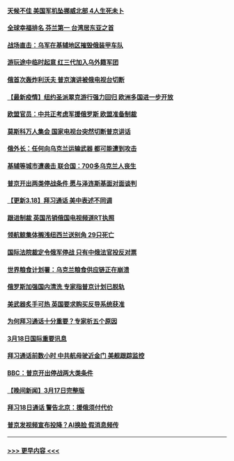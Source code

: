 #### [天候不佳 美国军机坠挪威北部 4人生死未卜](../pages/prog202/a103377649.md?t=03190951) 
#### [全球幸福排名 芬兰第一 台湾居东亚之首](../pages/prog202/a103377572.md?t=03190951) 
#### [战场直击：乌军在基辅地区摧毁俄装甲车队](../pages/prog202/a103377564.md?t=03190951) 
#### [游玩途中临时起意 红三代加入乌外籍军团](../pages/prog202/a103377566.md?t=03190951) 
#### [俄首次轰炸利沃夫 普京演讲被俄电视台切断](../pages/prog202/a103377518.md?t=03190951) 
#### [【最新疫情】纽约圣派翠克游行强力回归 欧洲多国进一步开放](../pages/prog202/a103377276.md?t=03190951) 
#### [欧盟官员：中共正考虑军援俄罗斯 欧盟准备制裁](../pages/prog202/a103377479.md?t=03190951) 
#### [莫斯科万人集会 国家电视台突然切断普京讲话](../pages/prog202/a103377420.md?t=03190951) 
#### [俄外长：任何向乌克兰运输武器 都可能遭到攻击](../pages/prog202/a103377403.md?t=03190951) 
#### [基辅等城市遭袭击 联合国：700多乌克兰人丧生](../pages/prog202/a103377406.md?t=03190951) 
#### [普京开出两类停战条件 愿与泽连斯基面对面谈判](../pages/prog202/a103377392.md?t=03190951) 
#### [【更新3.18】拜习通话 美中表述不同调](../pages/prog202/a103376935.md?t=03190951) 
#### [跟进制裁 英国吊销俄国电视频道RT执照](../pages/prog202/a103377258.md?t=03190951) 
#### [领航鲸集体搁浅纽西兰送别角 29只死亡](../pages/prog202/a103377249.md?t=03190951) 
#### [国际法院裁定令俄军停战 只有中俄法官投反对票](../pages/prog202/a103377231.md?t=03190951) 
#### [世界粮食计划署：乌克兰粮食供应链正在崩溃](../pages/prog202/a103377206.md?t=03190951) 
#### [俄罗斯加强国内清洗 专家指普京计划已脱轨](../pages/prog202/a103377112.md?t=03190951) 
#### [美武器炙手可热 英国要求购买反导系统获准](../pages/prog202/a103377109.md?t=03190951) 
#### [为何拜习通话十分重要？专家析五个原因](../pages/prog202/a103377104.md?t=03190951) 
#### [3月18日国际重要讯息](../pages/prog202/a103376996.md?t=03190951) 
#### [拜习通话前数小时 中共航母驶近金门 美舰跟踪监控](../pages/prog202/a103376986.md?t=03190951) 
#### [BBC：普京开出停战两大类条件](../pages/prog202/a103376905.md?t=03190951) 
#### [【晚间新闻】3月17日完整版](../pages/prog202/a103376753.md?t=03190951) 
#### [拜习18日通话 警告北京：援俄须付代价](../pages/prog202/a103376842.md?t=03190951) 
#### [普京发视频宣布投降？AI换脸 假消息频传](../pages/prog202/a103376774.md?t=03190951) 

----
#### [ >>> 更早内容 <<< ](../indexes/prog202-earlier.md)
